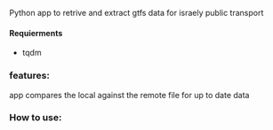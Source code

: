 Python app to retrive and extract gtfs data for israely public transport

#### Requierments

- tqdm

### features:
app compares the local against the remote file for up to date data

### How to use:
